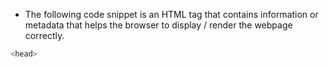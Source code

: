 - The following code snippet is an HTML tag that contains information or metadata that helps the browser to display / render the webpage correctly.

```bash
<head>
```

   <!-- {
//     content: [
//       { text: 'The following element contains', emphasis: false },
//       { text: 'information', emphasis: true },
//       { text: 'or', emphasis: false },
//       { text: 'metadata', emphasis: true },
//       { text: 'that helps the', emphasis: false },
//       { text: 'browser', emphasis: true },
//       { text: ' to', emphasis: false },
//       { text: 'display/render', emphasis: true },
//       { text: 'the webpage correctly', emphasis: false },
//       { text: '<head>', code: true },
//     ],
//   },
//   {
//     content: [
//       { text: 'There are multiple types of elements including, but not limited to, the following:', emphasis: false },
//       { text: '<p>, <textarea>, <imput>, <label>, <li>, <header>, <img>', code: true },
//     ]
//   },
//   {
//     content: [
//       { text: 'Common types of', emphasis: false },
//       { text: 'elements', emphasis: true },
//       { text: 'that are used to', emphasis: false },
//       { text: 'divide', emphasis: true },
//       { text: 'content into sections are:', emphasis: false },
//       { text: '<div>', code: true },
//       { text: '<section>', code: true },
//     ],
//   },
//   {
//     content: [
//       { text: 'The following element represents the', emphasis: false },
//       { text: 'visible', emphasis: true },
//       { text: 'content shown to the', emphasis: false },
//       { text: 'user', emphasis: true },
//       { text: '<body>', code: true },
//     ],
//   },
//   {
//     content: [
//       { text: 'The following tag is used to tell the', emphasis: false },
//       { text: 'browser', emphasis: true },
//       { text: 'what', emphasis: false },
//       { text: 'document type', emphasis: true },
//       { text: 'to expect. It is also considered a', emphasis: false },
//       { text: 'declaration', emphasis: true },
//       { text: 'and is', emphasis: false },
//       { text: 'NOT', emphasis: true },
//       { text: 'case-sensitive.', emphasis: false },
//       { text: '<!DOCTYPE html>', code: true },
//     ],
//   },
//   {
//     content: [
//       { text: 'The following tag contains the', emphasis: false },
//       { text: 'metadata', emphasis: true },
//       { text: 'for the webpage', emphasis: false },
//       { text: '<meta>', code: true },
//       { text: 'and it may contains the following', emphasis: false },
//       { text: 'attributes:', emphasis: true },
//       { text: 'charset, content, http-equiv, name', code: true },
//     ],
//   },
//   {
//     content: [
//       { text: 'The following attribute of the', emphasis: false },
//       { text: 'metadata', emphasis: true },
//       { text: 'HTML tag sets the', emphasis: false },
//       { text: 'character encoding', emphasis: true },
//       { text: 'for the document', emphasis: false },
//       { text: 'charset="<insert character encoding here>"', code: true },
//     ],
//   },
//   {
//     content: [
//       { text: '', emphasis: true },
//       { text: '', emphasis: false },
//       { text: '', emphasis: true },
//       { text: '', emphasis: false },
//     ],
//   },
//   {
//     content: [
//       { text: '', emphasis: true },
//       { text: '', emphasis: false },
//       { text: '', emphasis: true },
//       { text: '', emphasis: false },
//     ],
//   },
//   {
//     content: [
//       { text: 'The following tag is used to', emphasis: false },
//       { text: 'embed executable', emphasis: false },
//       { text: 'code', emphasis: true },
//       { text: 'or', emphasis: false },
//       { text: 'data', emphasis: true },
//       { text: 'into the document', emphasis: false },
//       { text: '<script>', code: true },
//       { text: 'This code is typically', emphasis: false },
//       { text: 'JavaScript', emphasis: true },
//     ],
//   },
//   {
//     content: [
//       { text: '', emphasis: true },
//       { text: '', emphasis: false },
//       { text: '', emphasis: true },
//       { text: '', emphasis: false },
//     ],
//   },
//   {
//     content: [
//       { text: '', emphasis: true },
//       { text: '', emphasis: false },
//       { text: '', emphasis: true },
//       { text: '', emphasis: false },
//     ],
//   },
//   {
//     content: [
//       { text: '', emphasis: true },
//       { text: '', emphasis: false },
//       { text: '', emphasis: true },
//       { text: '', emphasis: false },
//     ],
//   },
// ]; -->
